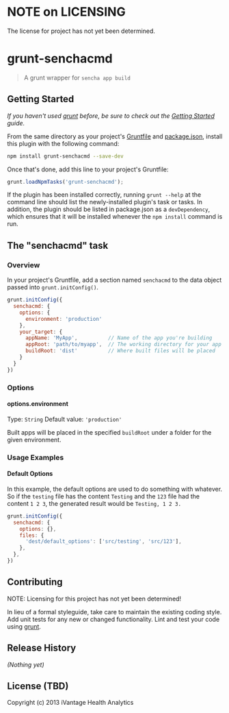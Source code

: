 # NOTE on LICENSING

The license for project has not yet been determined.

# grunt-senchacmd

> A grunt wrapper for `sencha app build`

## Getting Started
_If you haven't used [grunt][] before, be sure to check out the [Getting Started][] guide._

From the same directory as your project's [Gruntfile][Getting Started] and [package.json][], install this plugin with the following command:

```bash
npm install grunt-senchacmd --save-dev
```

Once that's done, add this line to your project's Gruntfile:

```js
grunt.loadNpmTasks('grunt-senchacmd');
```

If the plugin has been installed correctly, running `grunt --help` at the
command line should list the newly-installed plugin's task or tasks. In
addition, the plugin should be listed in package.json as a `devDependency`,
which ensures that it will be installed whenever the `npm install` command is
run.

[grunt]: http://gruntjs.com/
[Getting Started]: https://github.com/gruntjs/grunt/blob/devel/docs/getting_started.md
[package.json]: https://npmjs.org/doc/json.html

## The "senchacmd" task

### Overview
In your project's Gruntfile, add a section named `senchacmd` to the data object
passed into `grunt.initConfig()`.

```js
grunt.initConfig({
  senchacmd: {
    options: {
      environment: 'production'
    },
    your_target: {
      appName: 'MyApp',          // Name of the app you're building
      appRoot: 'path/to/myapp',  // The working directory for your app
      buildRoot: 'dist'          // Where built files will be placed
    }
  }
})
```

### Options

#### options.environment
Type: `String`
Default value: `'production'`

Built apps will be placed in the specified `buildRoot` under a folder for the
given environment.

### Usage Examples

#### Default Options
In this example, the default options are used to do something with whatever. So
if the `testing` file has the content `Testing` and the `123` file had the
content `1 2 3`, the generated result would be `Testing, 1 2 3.`

```js
grunt.initConfig({
  senchacmd: {
    options: {},
    files: {
      'dest/default_options': ['src/testing', 'src/123'],
    },
  },
})
```

## Contributing
NOTE: Licensing for this project has not yet been determined!

In lieu of a formal styleguide, take care to maintain the existing coding style.
Add unit tests for any new or changed functionality. Lint and test your code
using [grunt][].

## Release History
_(Nothing yet)_

## License (TBD)
Copyright (c) 2013 iVantage Health Analytics
